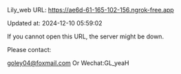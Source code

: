 Lily_web URL: https://ae6d-61-165-102-156.ngrok-free.app

Updated at: 2024-12-10 05:59:02

If you cannot open this URL, the server might be down.

Please contact: 

goley04@foxmail.com Or Wechat:GL_yeaH